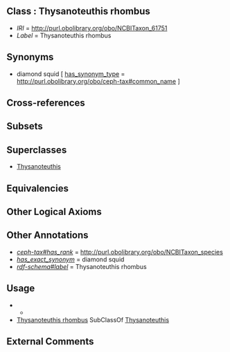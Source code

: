 
## Class : Thysanoteuthis rhombus

 * *IRI* = http://purl.obolibrary.org/obo/NCBITaxon_61751
 * *Label* = Thysanoteuthis rhombus

## Synonyms

 * diamond squid [ [has_synonym_type](../../pe/oboInOwl#hasSynonymType.md) = http://purl.obolibrary.org/obo/ceph-tax#common_name ]

## Cross-references


## Subsets


## Superclasses

 * [Thysanoteuthis](../../NCBITaxon/50/NCBITaxon_61750.md)

## Equivalencies


## Other Logical Axioms


## Other Annotations

 * *[ceph-tax#has_rank](../../ceph-tax#has/nk/ceph-tax#has_rank.md)* = http://purl.obolibrary.org/obo/NCBITaxon_species
 * *[has_exact_synonym](../../ym/oboInOwl#hasExactSynonym.md)* = diamond squid
 * *[rdf-schema#label](../../el/rdf-schema#label.md)* = Thysanoteuthis rhombus

## Usage

 * -
 * [Thysanoteuthis rhombus](../../NCBITaxon/51/NCBITaxon_61751.md) SubClassOf [Thysanoteuthis](../../NCBITaxon/50/NCBITaxon_61750.md)

## External Comments


